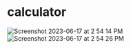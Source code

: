 # calculator
![Screenshot 2023-06-17 at 2 54 14 PM](https://github.com/Botir-Babadzhanov/calculator/assets/65371376/2ff12adc-5d73-4c0e-9ddc-2e329b95c76c)
![Screenshot 2023-06-17 at 2 54 26 PM](https://github.com/Botir-Babadzhanov/calculator/assets/65371376/396d83c3-e087-484d-8d38-66c430c0af4b)
